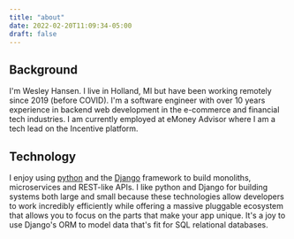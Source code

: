 ```yaml
---
title: "about"
date: 2022-02-20T11:09:34-05:00
draft: false
---
```


## Background

I'm Wesley Hansen. I live in Holland, MI but have been working remotely since
2019 (before COVID). I'm a software engineer with over 10 years experience in
backend web development in the e-commerce and financial tech industries. I am
currently employed at eMoney Advisor where I am a tech lead on the Incentive
platform.

## Technology

I enjoy using [python](https://www.python.org/) and the
[Django](https://www.djangoproject.com/) framework to build monoliths,
microservices and REST-like APIs. I like python and Django for
building systems both large and small because these technologies allow
developers to work incredibly efficiently while offering a massive pluggable
ecosystem that allows you to focus on the parts that make your app unique. It's
a joy to use Django's ORM to model data that's fit for SQL relational databases.
